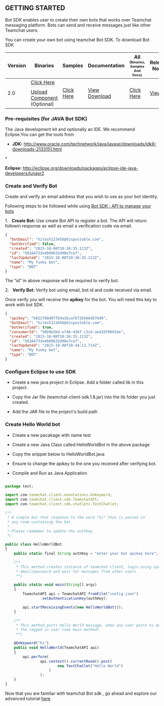 ## GETTING STARTED
Bot SDK enables user to create their own bots that works over Teamchat messaging platform. Bots can send and receive messages just like other Teamchat users. 

You can create your own bot using teamchat Bot SDK. To download Bot SDK

<table>
	<thead>
      <tr>
         <th>Version</th>
         <th>Binaries</th>
         <th>Samples</th>
         <th>Documentation</th>
         <th>All <span style="font-size: 11px; display: block; text-transform: capitalize;">(Binaries, Samples and Docs)</span></th>
         <th>Release Notes</th>
         <th>Release Date</th>
      </tr>
   </thead>
   <tbody>	  
		<td>2.0</td>
		<td>
			<a style="border-bottom: 1px solid #d8d8d8; padding-bottom: 5px; margin-bottom: 5px; display: block;" href="http://teamchat.gupshuptechnolog.netdna-cdn.com/wp-content/uploads/sdk/Java/v2.0/teamchat-sdk-java-2.0.zip">Click Here</a><a href="http://teamchat.gupshuptechnolog.netdna-cdn.com/wp-content/uploads/sdk/Java/v2.0/teamchat-upload-sdk-java-2.0.zip">Upload Component</a> (Optional)
		</td>
		<td>
			<a href="http://teamchat.gupshuptechnolog.netdna-cdn.com/wp-content/uploads/sdk/Java/v2.0/sample-java-2.0.zip">Click Here</a>
		</td>
		<td>
			<a style="margin-right: 10px;" href="http://teamchat.gupshuptechnolog.netdna-cdn.com/wp-content/uploads/sdk/Java/v2.0/doc/index.html" target="_blank">View</a> <a style="margin-right: 10px;" href="http://teamchat.gupshuptechnolog.netdna-cdn.com/wp-content/uploads/sdk/Java/v2.0/doc-java-2.0.zip">Download</a>
		</td>
		<td>
			<a href="http://teamchat.gupshuptechnolog.netdna-cdn.com/wp-content/uploads/sdk/Java/v2.0/teamchat-java-2.0.zip">Click Here</a>
		</td>
		<td>
			<a style="margin-right: 10px;" href="http://www.teamchat.com/en/client-sdk-release-notes/#tab-id-1/" target="_blank">View</a>
		</td>
		<td>15th January 2016</td>
   </tbody>
</table>

### Pre-requisites (for JAVA Bot SDK)



The Java development kit and optionally an IDE. We recommend Eclipse.You can get the tools from

* <p><strong>JDK:</strong> <a href="http://www.oracle.com/technetwork/java/javase/downloads/jdk8-downloads-2133151.html" target="_blank">http://www.oracle.com/technetwork/java/javase/downloads/jdk8-downloads-2133151.html</a>
</p>
* <p><strong>Eclipse:</strong> <a href="http://eclipse.org/downloads/packages/eclipse-ide-java-developers/lunasr2" target="_blank">http://eclipse.org/downloads/packages/eclipse-ide-java-developers/lunasr2</a>
</p>

### Create and Verify Bot

Create and verify an email address that you wish to use as your bot identity.

<p>Following steps to be followed while using <a class="to-inappsdkAPI" href="http://www.gupshup.io/developer/sm/overview.html#inappsdk-api">Bot SDK : API to manage your bots</a></p>

1.&nbsp;&nbsp;&nbsp;**Create Bot:** Use create Bot API to register a bot. The API will return followin response as well as email a verification code via email.

```JSON
{
  "botEmail": "hitesh123456@dispostable.com",
  "botVerified": false,
  "created": "2015-10-08T10:36:35.113Z",
  "id": "56164733e4b09632d98e7ce7",
  "lastUpdated": "2015-10-08T10:36:35.113Z",
  "name": "My funky bot",
  "type": "BOT"
}
```

The "id" in above response will be required to verify bot.

2.&nbsp;&nbsp;&nbsp;**Verify Bot:** Verify bot using email, bot id and code received via email.

Once verify you will receive the **apikey** for the bot. You will need this key to work with bot SDK.

```JSON
{
  "apikey": "b822768d07fb4a1bca7672bb66db7640",
  "botEmail": "hitesh123456@dispostable.com",
  "botVerified": true,
  "consumerId": "99b9e5bd-e746-436f-c3cd-ae420f0691be",
  "created": "2015-10-08T10:36:35.113Z",
  "id": "56164733e4b09632d98e7ce7",
  "lastUpdated": "2015-10-08T10:44:13.714Z",
  "name": "My funky bot",
  "type": "BOT"
}
```

### Configure Eclipse to use SDK

* Create a new java project in Eclipse. Add a folder called lib in this project.

* Copy the Jar file (teamchat-client-sdk.1.8.jar) into the lib folder you just created.

* Add the JAR file to the project's build path



### Create Hello World bot


* Create a new pacakage with name test

* Create a new Java Class called HelloWorldBot in the above package

* Copy the snippet below to HelloWorldBot.java

* Ensure to change the apikey to the one you received after verifying bot.

* Compile and Run as Java Application


```javascript

package test;

import com.teamchat.client.annotations.OnKeyword;
import com.teamchat.client.sdk.TeamchatAPI;
import com.teamchat.client.sdk.chatlets.TextChatlet;

/**
 * A simple bot that response to the word "hi" that is posted in
 * any room containing the bot.
 * 
 * Please remember to update the authkey
 */

public class HelloWorldBot 
{
	public static final String authKey = "enter your bot apikey here";

    /**
     * This method creates instance of teamchat client, login using specified 
     * email/password and wait for messages from other users
     **/

    public static void main(String[] args) 
	{
        TeamchatAPI api = TeamchatAPI.fromFile("config.json")
                .setAuthenticationKey(authKey);

        api.startReceivingEvents(new HelloWorldBot());
    }

    /**
     * This method posts Hello World message, when any user posts hi message to
     * the logged in user (see main method)
     **/

    @OnKeyword("hi")
    public void HelloWorld(TeamchatAPI api) 
	{   
        api.perform( 
                api.context().currentRoom().post(
                        new TextChatlet("Hello World")
					)
                );
    }
}
```

<p>Now that you are familiar with teamchat Bot sdk , go ahead and explore our advanced tutorial <a class="to-inappsdk-guide-1" href="http://www.gupshup.io/developer/sm/overview.html#inappsdk-guide">here</a></p>
